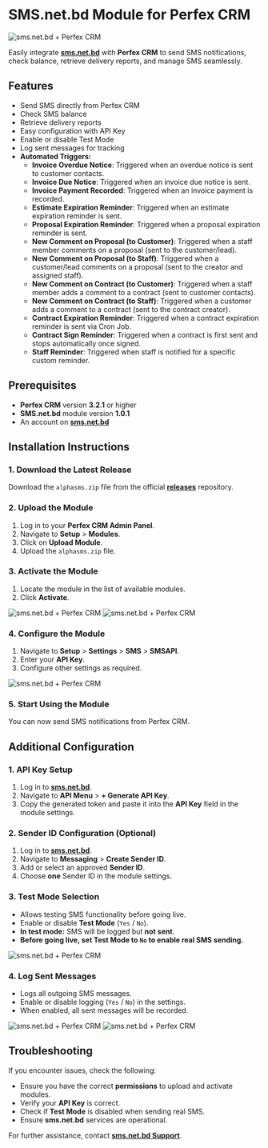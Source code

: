 # SMS.net.bd Module for Perfex CRM

![sms.net.bd + Perfex CRM](./assets/img/sms-net-bd-logo.png)

Easily integrate **[sms.net.bd](https://sms.net.bd)** with **Perfex CRM** to send SMS notifications, check balance, retrieve delivery reports, and manage SMS seamlessly.

## Features
- Send SMS directly from Perfex CRM  
- Check SMS balance  
- Retrieve delivery reports  
- Easy configuration with API Key  
- Enable or disable Test Mode  
- Log sent messages for tracking  
- **Automated Triggers:**
  - **Invoice Overdue Notice**: Triggered when an overdue notice is sent to customer contacts.
  - **Invoice Due Notice**: Triggered when an invoice due notice is sent.
  - **Invoice Payment Recorded**: Triggered when an invoice payment is recorded.
  - **Estimate Expiration Reminder**: Triggered when an estimate expiration reminder is sent.
  - **Proposal Expiration Reminder**: Triggered when a proposal expiration reminder is sent.
  - **New Comment on Proposal (to Customer)**: Triggered when a staff member comments on a proposal (sent to the customer/lead).
  - **New Comment on Proposal (to Staff)**: Triggered when a customer/lead comments on a proposal (sent to the creator and assigned staff).
  - **New Comment on Contract (to Customer)**: Triggered when a staff member adds a comment to a contract (sent to customer contacts).
  - **New Comment on Contract (to Staff)**: Triggered when a customer adds a comment to a contract (sent to the contract creator).
  - **Contract Expiration Reminder**: Triggered when a contract expiration reminder is sent via Cron Job.
  - **Contract Sign Reminder**: Triggered when a contract is first sent and stops automatically once signed.
  - **Staff Reminder**: Triggered when staff is notified for a specific custom reminder.

## Prerequisites
- **Perfex CRM** version **3.2.1** or higher
- **SMS.net.bd** module version **1.0.1**
- An account on **[sms.net.bd](https://sms.net.bd/signup)**

## Installation Instructions

### 1. Download the Latest Release
Download the `alphasms.zip` file from the official **[releases](https://github.com/smsnetbd/sms-net-bd-perfexcrm/releases)** repository.

### 2. Upload the Module
1. Log in to your **Perfex CRM Admin Panel**.
2. Navigate to **Setup** > **Modules**.
3. Click on **Upload Module**.
4. Upload the `alphasms.zip` file.

### 3. Activate the Module
1. Locate the module in the list of available modules.
2. Click **Activate**.

![sms.net.bd + Perfex CRM](./assets/img/screenshot1.png) 
![sms.net.bd + Perfex CRM](./assets/img/screenshot2.png)

### 4. Configure the Module
1. Navigate to **Setup** > **Settings** > **SMS** > **SMSAPI**.
2. Enter your **API Key**.
3. Configure other settings as required.

![sms.net.bd + Perfex CRM](./assets/img/screenshot3.png)

### 5. Start Using the Module
You can now send SMS notifications from Perfex CRM.

## Additional Configuration

### 1. API Key Setup
1. Log in to **[sms.net.bd](https://portal.sms.net.bd/login)**.
2. Navigate to **API Menu** > **+ Generate API Key**.
3. Copy the generated token and paste it into the **API Key** field in the module settings.

### 2. Sender ID Configuration (Optional)
1. Log in to **[sms.net.bd](https://portal.sms.net.bd/login)**.
2. Navigate to **Messaging** > **Create Sender ID**.
3. Add or select an approved **Sender ID**.
4. Choose **one** Sender ID in the module settings.

### 3. Test Mode Selection
- Allows testing SMS functionality before going live.
- Enable or disable **Test Mode** (`Yes` / `No`).
- **In test mode:** SMS will be logged but **not sent**.
- **Before going live, set Test Mode to `No` to enable real SMS sending.**

![sms.net.bd + Perfex CRM](./assets/img/screenshot4.png)

### 4. Log Sent Messages
- Logs all outgoing SMS messages.
- Enable or disable logging (`Yes` / `No`) in the settings.
- When enabled, all sent messages will be recorded.

![sms.net.bd + Perfex CRM](./assets/img/screenshot5.png)
![sms.net.bd + Perfex CRM](./assets/img/screenshot6.png)

## Troubleshooting
If you encounter issues, check the following:

- Ensure you have the correct **permissions** to upload and activate modules.
- Verify your **API Key** is correct.
- Check if **Test Mode** is disabled when sending real SMS.
- Ensure **sms.net.bd** services are operational.

For further assistance, contact **[sms.net.bd Support](https://sms.net.bd/contact)**.
